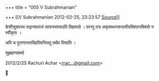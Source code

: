 +++
title = "005 V Subrahmanian"

+++
[[V Subrahmanian	2012-02-25, 23:23:57 [Source](https://groups.google.com/g/bvparishat/c/XgnIvVXr-lM)]]



केशीसूक्तस्य रुद्रान्यपरत्वं सायनभाष्यादपि विज्ञायते । परन्तु तत्र अमृतमथनसन्दर्भीयविषपानविषयो न स्वीकृतः ।  
  
अपि च पुराणान्तरविप्रतिपत्तिस्तु तथैव तिष्ठति ।  

  
सुब्रह्मण्यशर्मा  
  
  
  

2012/2/25 Rachuri Achar \<[rrac...@gmail.com]()\>



